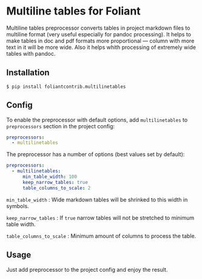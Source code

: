 # Multiline tables for Foliant

Multiline tables preprocessor converts tables in project markdown files to multiline format (very useful especially for pandoc processing). It helps to make tables in doc and pdf formats more proportional — column with more text in it will be more wide. Also it helps whith processing of extremely wide tables with pandoc.


## Installation

```shell
$ pip install foliantcontrib.multilinetables
```


## Config

To enable the preprocessor with default options, add `multilinetables` to `preprocessors` section in the project config:

```yaml
preprocessors:
  - multilinetables
```

The preprocessor has a number of options (best values set by default):

```yaml
preprocessors:
  - multilinetables:
      min_table_width: 100
      keep_narrow_tables: true
      table_columns_to_scale: 2
```

`min_table_width`
:   Wide markdown tables will be shrinked to this width in symbols.

`keep_narrow_tables`
:   If `true` narrow tables will not be stretched to minimum table width.

`table_columns_to_scale`
:   Minimum amount of columns to process the table.


## Usage

Just add preprocessor to the project config and enjoy the result.
